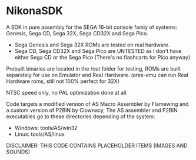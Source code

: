 # NikonaSDK
A SDK in pure assembly for the SEGA 16-bit console famly of systems: Genesis, Sega CD, Sega 32X, Sega CD32X and Sega Pico.

- Sega Genesis and Sega 32X ROMs are tested on real hardware.
- Sega CD, Sega CD32X and Sega Pico are UNTESTED as I don't have either Sega CD or the Sega Pico (There's no flashcarts for Pico anyway)

Prebuilt binaries are located in the /out folder for testing, ROMs are built separately for use on Emulator and Real Hardware. (ares-emu can run Real Hardware roms, still not 100% perfect for 32X)

NTSC speed only, no PAL optimization done at all.

Code targets a modified version of AS Macro Assembler by Flamewing and a custom version of P2BIN by Clownacy, The AS assembler and P2BIN executables go to these directories depending of the system:

- Windows: tools/AS/win32
- Linux: tools/AS/linux

DISCLAIMER: THIS CODE CONTAINS PLACEHOLDER ITEMS (IMAGES AND SOUNDS)
